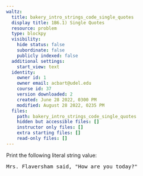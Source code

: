 ```yaml
---
waltz:
  title: bakery_intro_strings_code_single_quotes
  display title: 1B6.1) Single Quotes
  resource: problem
  type: blockpy
  visibility:
    hide status: false
    subordinate: false
    publicly indexed: false
  additional settings:
    start_view: text
  identity:
    owner id: 1
    owner email: acbart@udel.edu
    course id: 37
    version downloaded: 2
    created: June 28 2022, 0300 PM
    modified: August 28 2022, 0235 PM
  files:
    path: bakery_intro_strings_code_single_quotes
    hidden but accessible files: []
    instructor only files: []
    extra starting files: []
    read-only files: []
---
```

Print the following literal string value:
<pre>Mrs. Flaversham said, "How are you today?"</pre>